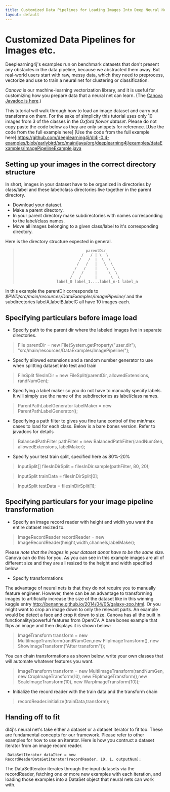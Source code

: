 ```yaml
---
title: Customized Data Pipelines for Loading Images Into Deep Neural Networks
layout: default
---
```


# Customized Data Pipelines for Images etc.

Deeplearning4j's examples run on benchmark datasets that don't present any obstacles in the data pipeline, because we abstracted them away. But real-world users start with raw, messy data, which they need to preprocess, vectorize and use to train a neural net for clustering or classification. 

*Canova* is our machine-learning vectorization library, and it is useful for customizing how you prepare data that a neural net can learn. (The [Canova Javadoc is here](http://deeplearning4j.org/canovadoc/).)

This tutorial will walk through how to load an image dataset and carry out transforms on them. For the sake of simplicity this tutorial uses only 10 images from 3 of the classes in the *Oxford flower dataset*. Please do not copy paste the code below as they are only snippets for reference. 
[Use the code from the full example here]
[Use the code from the full example here]:https://github.com/deeplearning4j/dl4j-0.4-examples/blob/earlybird/src/main/java/org/deeplearning4j/examples/dataExamples/ImagePipelineExample.java

## Setting up your images in the correct directory structure
In short, images in your dataset have to be organized in directories by class/label and these label/class directories live together in the parent directory.
* Download your dataset. 
* Make a parent directory.
* In your parent directory make subdirectories with names corresponding to the label/class names.
* Move all images belonging to a given class/label to it's corresponding directory.

Here is the directory structure expected in general.

>                                   parentDir
>                                 /   / | \  \
>                                /   /  |  \  \
>                               /   /   |   \  \
>                              /   /    |    \  \
>                             /   /     |     \  \
>                            /   /      |      \  \
>                      label_0 label_1....label_n-1 label_n


In this example the parentDir corresponds to *$PWD/src/main/resources/DataExamples/ImagePipeline/* and the subdirectories labelA,labelB,labelC all have 10 images each. 

## Specifying particulars before image load
* Specify path to the parent dir where the labeled images live in separate directories.

> File parentDir = new File(System.getProperty("user.dir"), "src/main/resources/DataExamples/ImagePipeline/");

* Specify allowed extensions and a random number generator to use when splitting dataset into test and train 

> FileSplit filesInDir = new FileSplit(parentDir, allowedExtensions, randNumGen);

* Specifying a label maker so you do not have to manually specify labels. It will simply use the name of the subdirectories as label/class names.

> ParentPathLabelGenerator labelMaker = new ParentPathLabelGenerator();

* Specifying a path filter to gives you fine tune control of the min/max cases to load for each class. Below is a bare bones version. Refer to javadocs for details

> BalancedPathFilter pathFilter = new BalancedPathFilter(randNumGen, allowedExtensions, labelMaker);

* Specify your test train split, specified here as 80%-20%

> InputSplit[] filesInDirSplit = filesInDir.sample(pathFilter, 80, 20);
    
> InputSplit trainData = filesInDirSplit[0];
    
> InputSplit testData = filesInDirSplit[1];

## Specifying particulars for your image pipeline transformation

* Specify an image record reader with height and width you want the entire dataset resized to. 

> ImageRecordReader recordReader = new ImageRecordReader(height,width,channels,labelMaker);

Please *note that the images in your dataset donot have to be the same size*. Canova can do this for you. As you can see in this example images are all of different size and they are all resized to the height and width specified below

* Specify transformations

The advantage of neural nets is that they do not require you to manually feature engineer. However, there can be an advantage to transforming images to artificially increase the size of the dataset like in this winning kaggle entry <http://benanne.github.io/2014/04/05/galaxy-zoo.html>. Or you might want to crop an image down to only the relevant parts. An example would be detect a face and crop it down to size. Canova has all the built in functionality/powerful features from OpenCV. A bare bones example that flips an image and then displays it is shown below:

> ImageTransform transform = new MultiImageTransform(randNumGen,new FlipImageTransform(), new ShowImageTransform("After transform"));

You can chain transformations as shown below, write your own classes that will automate whatever features you want.

> ImageTransform transform = new MultiImageTransform(randNumGen, new CropImageTransform(10), new FlipImageTransform(),new ScaleImageTransform(10), new WarpImageTransform(10));

* Initialize the record reader with the train data and the transform chain

> recordReader.initialize(trainData,transform);

## Handing off to fit
dl4j's neural net's take either a dataset or a dataset iterator to fit too. These are fundamental concepts for our framework. Please refer to other examples for how to use an iterator. Here is how you contruct a dataset iterator from an image record reader.

     DataSetIterator dataIter = new RecordReaderDataSetIterator(recordReader, 10, 1, outputNum);

The DataSetIterator iterates through the input datasets via the recordReader, fetching one or more new examples with each iteration, and loading those examples into a DataSet object that neural nets can work with.
